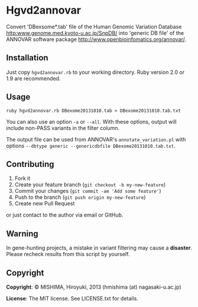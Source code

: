 # Hgvd2annovar

Convert 'DBexsome*.tab' file of the Human Genomic Variation Database <http:www.genome.med.kyoto-u.ac.jp/SnpDB/> into 'generic DB file' of the ANNOVAR software package <http://www.openbioinfomatics.org/annovar/>.

## Installation

Just copy `hgvd2annovar.rb` to your working directory. Ruby version 2.0 or 1.9 are recommended. 

## Usage

`ruby hgvd2annovar.rb DBexome20131010.tab > DBexome20131010.tab.txt`

You can also use an option `-a` or `--all`. With these options, output will include non-PASS variants in the filter column.

The output file can be used from ANNOVAR's `annotate_variation.pl` with options `--dbtype generic --genericdbfile DBexome20131010.tab.txt`.

## Contributing

1. Fork it
2. Create your feature branch (`git checkout -b my-new-feature`)
3. Commit your changes (`git commit -am 'Add some feature'`)
4. Push to the branch (`git push origin my-new-feature`)
5. Create new Pull Request

or just contact to the author via email or GitHub. 

## Warning
In gene-hunting projects, a mistake in variant filtering may cause a **disaster**. Please recheck results from this script by yourself. 

## Copyright
**Copyright**: &copy; MISHIMA, Hiroyuki, 2013 (hmishima (at) nagasaki-u.ac.jp)

**License**: The MIT license. See LICENSE.txt for details.

